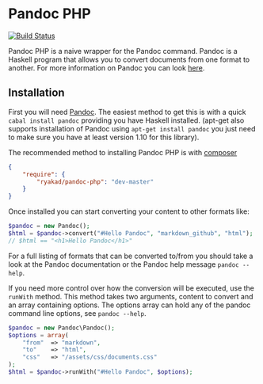 Pandoc PHP
==========

[![Build Status](https://secure.travis-ci.org/ryakad/pandoc-php.png)](http://travis-ci.org/ryakad/pandoc-php)

Pandoc PHP is a naive wrapper for the Pandoc command. Pandoc is a Haskell
program that allows you to convert documents from one format to another. For
more information on Pandoc you can look [here](https://github.com/jgm/pandoc).

Installation
------------

First you will need [Pandoc](https://github.com/jgm/pandoc). The easiest method
to get this is with a quick `cabal install pandoc` providing you have Haskell
installed. (apt-get also supports installation of Pandoc using `apt-get install pandoc`
you just need to make sure you have at least version 1.10 for this library).

The recommended method to installing Pandoc PHP is with [composer](http://getcomposer.org)

```json
{
    "require": {
        "ryakad/pandoc-php": "dev-master"
    }
}
```

Once installed you can start converting your content to other formats like:

```php
$pandoc = new Pandoc();
$html = $pandoc->convert("#Hello Pandoc", "markdown_github", "html");
// $html == "<h1>Hello Pandoc</h1>"
```

For a full listing of formats that can be converted to/from you should take
a look at the Pandoc documentation or the Pandoc help message `pandoc --help`.

If you need more control over how the conversion will be executed, use the `runWith` method.
This method takes two arguments, content to convert and an array containing options.
The options array can hold any of the pandoc command line options, see `pandoc --help`.

```php
$pandoc = new Pandoc\Pandoc();
$options = array(
    "from"  => "markdown",
    "to"    => "html",
    "css"   => "/assets/css/documents.css"
);
$html = $pandoc->runWith("#Hello Pandoc", $options);
```
